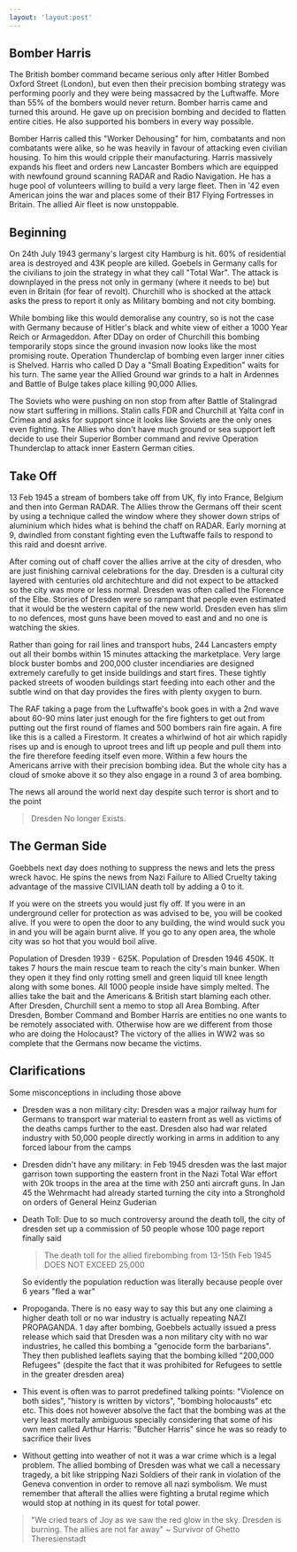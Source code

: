 ```yaml
---
layout: 'layout:post'
---
```


## Bomber Harris
The British bomber command became serious only after Hitler Bombed Oxford Street (London), but even then their precision bombing strategy was performing poorly and they were being massacred by the Luftwaffe. More than 55% of the bombers would never return. Bomber harris came and turned this around. He gave up on precision bombing and decided to flatten entire cities. He also supported his bombers in every way possible.

Bomber Harris called this "Worker Dehousing" for him, combatants and non combatants were alike, so he was heavily in favour of attacking even civilian housing. To him this would cripple their manufacturing. Harris massively expands his fleet and orders new Lancaster Bombers which are equipped with newfound ground scanning RADAR and Radio Navigation. He has a huge pool of volunteers willing to build a very large fleet. Then in '42 even American joins the war and places some of their B17 Flying Fortresses in Britain. The allied Air fleet is now unstoppable.

## Beginning
On 24th July 1943 germany's largest city Hamburg is hit. 60% of residential area is destroyed and 43K people are killed. Goebels in Germany calls for the civilians to join the strategy in what they call "Total War". The attack is downplayed in the press not only in germany (where it needs to be) but even in Britain (for fear of revolt). Churchill who is shocked at the attack asks the press to report it only as Military bombing and not city bombing.

While bombing like this would demoralise any country, so is not the case with Germany because of Hitler's black and white view of either a 1000 Year Reich or Armageddon. After DDay on order of Churchill this bombing temporarily stops since the ground invasion now looks like the most promising route. Operation Thunderclap of bombing even larger inner cities is Shelved. Harris who called D Day a "Small Boating Expedition" waits for his turn. The same year the Allied Ground war grinds to a halt in Ardennes and Battle of Bulge takes place killing 90,000 Allies.

The Soviets who were pushing on non stop from after Battle of Stalingrad now start suffering in millions. Stalin calls FDR and Churchill at Yalta conf in Crimea and asks for support since it looks like Soviets are the only ones even fighting. The Allies who don't have much ground or sea support left decide to use their Superior Bomber command and revive Operation Thunderclap to attack inner Eastern German cities.

## Take Off
13 Feb 1945 a stream of bombers take off from UK, fly into France, Belgium and then into German RADAR. The Allies throw the Germans off their scent by using a technique called the window where they shower down strips of aluminium which hides what is behind the chaff on RADAR. Early morning at 9, dwindled from constant fighting even the Luftwaffe fails to respond to this raid and doesnt arrive.

After coming out of chaff cover the allies arrive at the city of dresden, who are just finishing carnival celebrations for the day. Dresden is a cultural city layered with centuries old architechture and did not expect to be attacked so the city was more or less normal. Dresden was often called the Florence of the Elbe. Stories of Dresden were so rampant that people even estimated that it would be the western capital of the new world. Dresden even has slim to no defences, most guns have been moved to east and and no one is watching the skies.

Rather than going for rail lines and transport hubs, 244 Lancasters empty out all their bombs within 15 minutes attacking the marketplace. Very large block buster bombs and 200,000 cluster incendiaries are designed extremely carefully to get inside buildings and start fires. These tightly packed streets of wooden buildings start feeding into each other and the subtle wind on that day provides the fires with plenty oxygen to burn.

The RAF taking a page from the Luftwaffe's book goes in with a 2nd wave about 60-90 mins later just enough for the fire fighters to get out from putting out the first round of flames and 500 bombers rain fire again. A fire like this is a called a Firestorm. It creates a whirlwind of hot air which rapidly rises up and is enough to uproot trees and lift up people and pull them into the fire therefore feeding itself even more. Within a few hours the Americans arrive with their precision bombing idea. But the whole city has a cloud of smoke above it so they also engage in a round 3 of area bombing.

The news all around the world next day despite such terror is short and to the point

> Dresden No longer Exists.

## The German Side
Goebbels next day does nothing to suppress the news and lets the press wreck havoc. He spins the news from Nazi Failure to Allied Cruelty taking advantage of the massive CIVILIAN death toll by adding a 0 to it.

If you were on the streets you would just fly off. If you were in an underground celler for protection as was advised to be, you will be cooked alive. If you were to open the door to any building, the wind would suck you in and you will be again burnt alive. If you go to any open area, the whole city was so hot that you would boil alive.

Population of Dresden 1939 - 625K. Population of Dresden 1946 450K. It takes 7 hours the main rescue team to reach the city's main bunker. When they open it they find only rotting smell and green liquid till knee length along with some bones. All 1000 people inside have simply melted. The allies take the bait and the Americans & British start blaming each other. After Dresden, Churchill sent a memo to stop all Area Bombing. After Dresden, Bomber Command and Bomber Harris are entities no one wants to be remotely associated with. Otherwise how are we different from those who are doing the Holocaust? The victory of the allies in WW2 was so complete that the Germans now became the victims.

## Clarifications
Some misconceptions in including those above
- Dresden was a non military city: Dresden was a major railway hum for Germans to transport war material to eastern front as well as victims of the deaths camps further to the east. Dresden also had war related industry with 50,000 people directly working in arms in addition to any forced labour from the camps
- Dresden didn't have any military: in Feb 1945 dresden was the last major garrison town supporting the eastern front in the Nazi Total War effort with 20k troops in the area at the time with 250 anti aircraft guns. In Jan 45 the Wehrmacht had already started turning the city into a Stronghold on orders of General Heinz Guderian
- Death Toll: Due to so much controversy around the death toll, the city of dresden set up a commission of 50 people whose 100 page report finally said
  > The death toll for the allied firebombing from 13-15th Feb 1945 DOES NOT EXCEED 25,000

  So evidently the population reduction was literally because people over 6 years "fled a war"
- Propoganda. There is no easy way to say this but any one claiming a higher death toll or no war industry is actually repeating NAZI PROPAGANDA. 1 day after bombing, Goebbels actually issued a press release which said that Dresden was a non military city with no war industries, he called this bombing a "genocide form the barbarians". They then published leaflets saying that the bombing killed "200,000 Refugees" (despite the fact that it was prohibited for Refugees to settle in the greater dresden area)
- This event is often was to parrot predefined talking points: "Violence on both sides", "history is written by victors", "bombing holocausts" etc etc. This does not however absolve the fact that the bombing was at the very least mortally ambiguous specially considering that some of his own men called Arthur Harris: "Butcher Harris" since he was so ready to sacrifice their lives
- Without getting into weather of not it was a war crime which is a legal problem. The allied bombing of Dresden was what we call a necessary tragedy, a bit like stripping Nazi Soldiers of their rank in violation of the Geneva convention in order to remove all nazi symbolism. We must remember that afterall the allies were fighting a brutal regime which would stop at nothing in its quest for total power.

> "We cried tears of Joy as we saw the red glow in the sky. Dresden is burning. The allies are not far away"
> ~ Survivor of Ghetto Theresienstadt